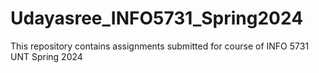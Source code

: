 # Udayasree_INFO5731_Spring2024
This repository contains assignments submitted for course of INFO 5731 UNT Spring 2024

